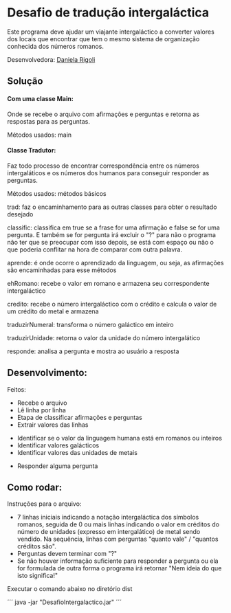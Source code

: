 # Desafio de tradução intergaláctica
Este programa deve ajudar um viajante intergaláctico a converter valores dos locais que encontrar que tem o mesmo sistema de organização conhecida dos números romanos.

Desenvolvedora: [Daniela Rigoli](https://www.linkedin.com/in/daniela-rigoli-304b9b190/)

## Solução
#### Com uma classe Main:
Onde se recebe o arquivo com afirmações e perguntas e retorna as respostas para as perguntas.

Métodos usados:
main

#### Classe Tradutor:
Faz todo processo de encontrar correspondência entre os números intergaláticos e os números dos humanos para conseguir responder as perguntas.

Métodos usados:
métodos básicos

trad: faz o encaminhamento para as outras classes para obter o resultado desejado

classific: classifica em true se a frase for uma afirmação e false se for uma pergunta. E também se for pergunta irá excluir o "?" para não o programa não ter que se preocupar com isso depois, se está com espaço ou não o que poderia conflitar na hora de comparar com outra palavra.

aprende: é onde ocorre o aprendizado da linguagem, ou seja, as afirmações são encaminhadas para esse métodos

ehRomano: recebe o valor em romano e armazena seu correspondente intergaláctico

credito: recebe o número intergaláctico com o crédito e calcula o valor de um crédito do metal e armazena

traduzirNumeral: transforma o número galáctico em inteiro

traduzirUnidade: retorna o valor da unidade do número intergalático

responde: analisa a pergunta e mostra ao usuário a resposta

## Desenvolvimento:
Feitos:
* Recebe o arquivo
* Lê linha por linha
* Etapa de classificar afirmações e perguntas
* Extrair valores das linhas
 - Identificar se o valor da linguagem humana está em romanos ou inteiros
 - Identificar valores galácticos
 - Identificar valores das unidades de metais
* Responder alguma pergunta

## Como rodar:
Instruções para o arquivo:
- 7 linhas iniciais indicando a notação intergaláctica dos símbolos romanos, seguida de 0 ou mais linhas indicando o valor em créditos do número de unidades (expresso em intergalático) de metal sendo vendido. Na sequência, linhas com perguntas "quanto vale" / "quantos créditos são".
- Perguntas devem terminar com "?"
- Se não houver informação suficiente para responder a pergunta ou ela for formulada de outra forma o programa irá retornar "Nem ideia do que isto significa!"

Executar o comando abaixo no diretório dist

´´´
java -jar "DesafioIntergalactico.jar" 
´´´


